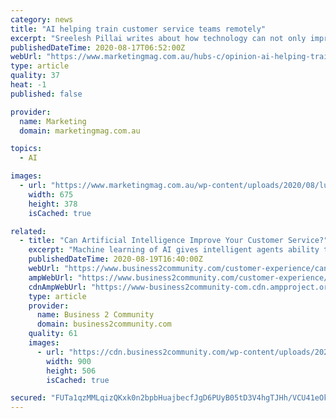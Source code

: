 ```yaml
---
category: news
title: "AI helping train customer service teams remotely"
excerpt: "Sreelesh Pillai writes about how technology can not only improve efficiencies and customer experience, but how businesses can utilise AI to provide a comprehensive onboarding experience to a new remote force."
publishedDateTime: 2020-08-17T06:52:00Z
webUrl: "https://www.marketingmag.com.au/hubs-c/opinion-ai-helping-train-customer-service-teams-remotely-and-increase-efficiencies/"
type: article
quality: 37
heat: -1
published: false

provider:
  name: Marketing
  domain: marketingmag.com.au

topics:
  - AI

images:
  - url: "https://www.marketingmag.com.au/wp-content/uploads/2020/08/luke-peters-B6JINerWMz0-unsplash.jpg"
    width: 675
    height: 378
    isCached: true

related:
  - title: "Can Artificial Intelligence Improve Your Customer Service?"
    excerpt: "Machine learning of AI gives intelligent agents ability to minimize escalation events, promote FCR (first contact resolution) and cuts down agent training cost. A Tata consultancy services recent ... Like other financial structures, Bank of America is ..."
    publishedDateTime: 2020-08-19T16:40:00Z
    webUrl: "https://www.business2community.com/customer-experience/can-artificial-intelligence-improve-your-customer-service-02336788"
    ampWebUrl: "https://www.business2community.com/customer-experience/can-artificial-intelligence-improve-your-customer-service-02336788/amp"
    cdnAmpWebUrl: "https://www-business2community-com.cdn.ampproject.org/c/s/www.business2community.com/customer-experience/can-artificial-intelligence-improve-your-customer-service-02336788/amp"
    type: article
    provider:
      name: Business 2 Community
      domain: business2community.com
    quality: 61
    images:
      - url: "https://cdn.business2community.com/wp-content/uploads/2020/08/aicustomerservice-min-900x506.png"
        width: 900
        height: 506
        isCached: true

secured: "FUTa1qzMMLqizQKxk0n2bpbHuajbecfJgD6PUyB05tD3V4hgTJHh/VCU41eOkgzF4CyMTkmq2sIuSaF+kYDMDYqLTR0iDQgYl7HXDmL6LpXeWi8HfPNW85tvy5me0b+LeNxXFGriLw6t/9K8b0GJn7bTZPSdRKQmLlR2VlSg8Th08MuKyihmc1Uj7qpbF/2g9v/CpR+8aE4Rabkv+fpo0P88ZuOolI1q0wPfZPZZjMGhvSVZ4cnzsc4VvFP6UmKy9d+nw1c7UqFhu1lzZg9ibpJA/eC0/n5OfaDYP/bo1Ul17miuPUsDIzC9eA52wg8I9y8e0YAKbHCMTj8FVzYBvA==;+gm7JLMunjokBn6dYgabfg=="
---
```


